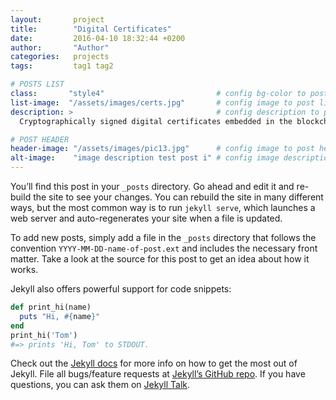 ```yaml
---
layout:       project
title:        "Digital Certificates"
date:         2016-04-10 18:32:44 +0200
author:       "Author"
categories:   projects
tags:         tag1 tag2

# POSTS LIST
class:       "style4"                         # config bg-color to post list card (1..6)
list-image:  "/assets/images/certs.jpg"       # config image to post list card (1..6)
description: >                                # config description to post list card
  Cryptographically signed digital certificates embedded in the blockchain.

# POST HEADER
header-image: "/assets/images/pic13.jpg"      # config image to post header
alt-image:    "image description test post i" # config image description to alt att.
---
```

You’ll find this post in your `_posts` directory. Go ahead and edit it and re-build the site to see your changes. You can rebuild the site in many different ways, but the most common way is to run `jekyll serve`, which launches a web server and auto-regenerates your site when a file is updated.

To add new posts, simply add a file in the `_posts` directory that follows the convention `YYYY-MM-DD-name-of-post.ext` and includes the necessary front matter. Take a look at the source for this post to get an idea about how it works.

Jekyll also offers powerful support for code snippets:

``` ruby
def print_hi(name)
  puts "Hi, #{name}"
end
print_hi('Tom')
#=> prints 'Hi, Tom' to STDOUT.
```

Check out the [Jekyll docs][jekyll-docs] for more info on how to get the most out of Jekyll. File all bugs/feature requests at [Jekyll’s GitHub repo][jekyll-gh]. If you have questions, you can ask them on [Jekyll Talk][jekyll-talk].

[jekyll-docs]: http://jekyllrb.com/docs/home
[jekyll-gh]:   https://github.com/jekyll/jekyll
[jekyll-talk]: https://talk.jekyllrb.com/
